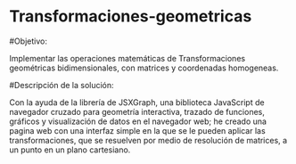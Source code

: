 # Transformaciones-geometricas

#Objetivo:

Implementar las operaciones matemáticas de Transformaciones geométricas bidimensionales, con matrices y coordenadas homogeneas.

#Descripción de la solución:

Con la ayuda de la librería de JSXGraph, una biblioteca JavaScript de navegador cruzado para geometría interactiva, trazado de funciones, gráficos y visualización de datos en el navegador web; he creado una pagina web con una interfaz simple en la que se le pueden aplicar las transformaciones, que se resuelven por medio de  resolución de matrices, a un punto en un plano cartesiano.

